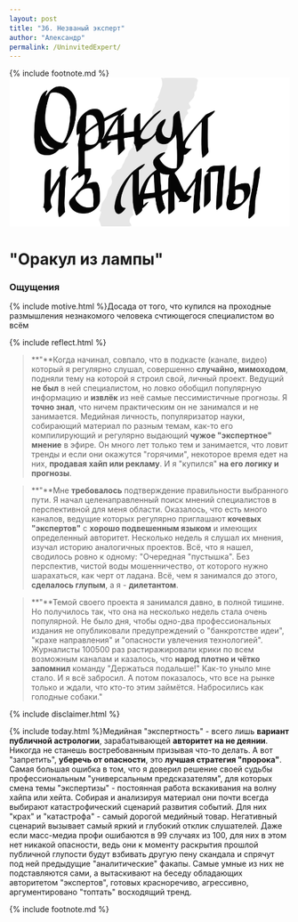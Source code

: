 ```yaml
---
layout: post
title: "36. Незваный эксперт"
author: "Александр"
permalink: /UninvitedExpert/
---
```

{% include footnote.md %}
<a href="/_cards/">!["Слушал пророчества на публику"](/_img/36.svg)</a>
# "Оракул из лампы"

### Ощущения
{% include motive.html %}Досада от того, что купился на проходные размышления незнакомого человека счтиющегося специалистом во всём

{% include reflect.html %}
>**"**Когда начинал, совпало, что в подкасте (канале, видео) который я регулярно слушал, совершенно **случайно, мимоходом**, подняли тему на которой я строил свой, личный проект. Ведущий **не был** в ней специалистом, но ловко обобщил популярную информацию и **извлёк** из неё самые пессимистичные прогнозы. Я **точно знал**, что ничем практическим он не занимался и не занимается. Медийная личность, популяризатор науки, собирающий материал по разным темам, как-то его компилирующий и регулярно выдающий **чужое "экспертное" мнение** в эфире. Он много лет только тем и занимается, что ловит тренды и если они окажутся "горячими", некоторое время едет на них, **продавая хайп или рекламу**. И я "купился" **на его логику и прогнозы**. 

>**"**Мне **требовалось** подтверждение правильности выбранного пути. Я начал целенаправленный поиск мнений специалистов в перспективной для меня области. Оказалось, что есть много каналов, ведущие которых регулярно приглашают **кочевых "экспертов"** с **хорошо подвешенным языком** и имеющих определенный авторитет. Несколько недель я слушал их мнения, изучал историю аналогичных проектов. Всё, что я нашел, сводилось ровно к одному: "Очередная "пустышка". Без перспектив, чистой воды мошенничество, от которого нужно шарахаться, как черт от ладана. Всё, чем я занимался  до этого, **сделалось глупым**, а я - **дилетантом**.  

>**"**Темой своего проекта я занимался давно, в полной  тишине. Но получилось  так, что она на несколько недель стала очень популярной. Не было дня, чтобы одно-два профессиональных издания не опубликовали предупреждений о "банкротстве идеи", "крахе направления" и "опасности увлечения технологией". Журналисты 100500 раз растиражировали крики по всем возможным каналам и казалось, что **народ плотно и чётко запомнил** команду "Держаться подальше!" Как-то уныло мне стало. И я всё забросил. А потом показалось, что все на рынке только и ждали, что кто-то этим займётся. Набросились как голодные собаки." 

{% include disclaimer.html %}

{% include today.html %}Медийная "экспертность" - всего лишь **вариант публичной астрологии**, зарабатывающей **авторитет на не деянии**. Никогда не станешь востребованным призывая что-то делать. А вот "запретить", **уберечь от опасности**, это **лучшая стратегия "пророка"**. Самая большая ошибка в том, что я доверил решение своей судьбы профессиональным "универсальным предсказателям", для которых смена темы "экспертизы" - постоянная работа вскакивания на волну хайпа или хейта. Собирая и анализируя материал они почти всегда выбирают катастрофический сценарий развития событий. Для них "крах" и "катастрофа" - самый дорогой медийный товар. Негативный сценарий вызывает самый яркий и глубокий отклик слушателей. Даже если масс-медиа профи ошибаются в 99 случаях из 100, для них в этом нет никакой опасности, ведь они к моменту раскрытия прошлой публичной глупости будут взбивать другую пену скандала и спрячут под ней предыдущие "аналитические" факапы. Самые умные из них не подставляются сами, а вытаскивают на беседу обладающих авторитетом "экспертов", готовых красноречиво, агрессивно, аргументировано "топтать" восходящий тренд.

{% include footnote.md %}
